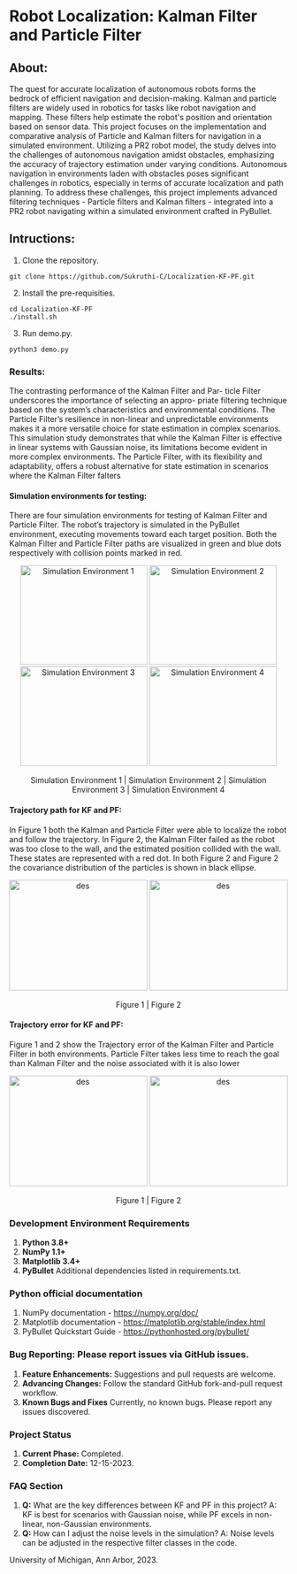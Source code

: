 # Robot Localization: Kalman Filter and Particle Filter

## About:
The quest for accurate localization of autonomous robots forms the bedrock of efficient navigation and decision-making. Kalman and particle filters are widely used in robotics for tasks like robot navigation and mapping. These filters help estimate the robot's position and orientation based on sensor data. This project focuses on the implementation and comparative analysis of Particle and Kalman filters for navigation in a simulated environment. Utilizing a PR2 robot model, the study delves into the challenges of autonomous navigation amidst obstacles, emphasizing the accuracy of trajectory estimation under varying conditions. Autonomous navigation in environments laden with obstacles poses significant challenges in robotics, especially in terms of accurate localization and path planning. To address these challenges, this project implements advanced filtering techniques - Particle filters and Kalman filters - integrated into a PR2 robot navigating within a simulated environment crafted in PyBullet.

## Intructions:
1. Clone the repository. 

```
git clone https://github.com/Sukruthi-C/Localization-KF-PF.git
```
2. Install the pre-requisities.
```
cd Localization-KF-PF
./install.sh
```
3. Run demo.py.
```
python3 demo.py
```

### Results:
The contrasting performance of the Kalman Filter and Par-
ticle Filter underscores the importance of selecting an appro-
priate filtering technique based on the system’s characteristics
and environmental conditions. The Particle Filter’s resilience
in non-linear and unpredictable environments makes it a more
versatile choice for state estimation in complex scenarios.
This simulation study demonstrates that while the Kalman
Filter is effective in linear systems with Gaussian noise, its
limitations become evident in more complex environments.
The Particle Filter, with its flexibility and adaptability, offers
a robust alternative for state estimation in scenarios where the
Kalman Filter falters
#### Simulation environments for testing:
There are four simulation environments for testing of Kalman Filter and Particle Filter. The robot’s trajectory is simulated in the PyBullet environment, executing movements toward each target position. Both the Kalman Filter and Particle Filter paths are visualized in green and blue dots respectively with collision points marked in red.
<p align="center">
  <img src="https://github.com/Sukruthi-C/Localization-KF-PF/assets/123084588/f5eab693-c6c4-487b-a277-c666b3785fdd" width="230" height="180" alt="Simulation Environment 1"/>
   <img src="https://github.com/Sukruthi-C/Localization-KF-PF/assets/123084588/f161eb51-59a6-486b-8c13-6fc82a5d875f" width="230" height="180" alt="Simulation Environment 2"/>
  <img src="https://github.com/Sukruthi-C/Localization-KF-PF/assets/123084588/8102d410-05bd-45b7-956c-5030bb312a1a" width="230" height="180" alt="Simulation Environment 3"/>
  <img src="https://github.com/Sukruthi-C/Localization-KF-PF/assets/123084588/48c0b1ae-5f17-4873-811c-17581f19438b" width="230" height="180" alt="Simulation Environment 4"/>
</p>
<p align="center">
  Simulation Environment 1 | Simulation Environment 2 | Simulation Environment 3 | Simulation Environment 4
</p>


#### Trajectory path for KF and PF:
In Figure 1 both the Kalman and Particle Filter were able
to localize the robot and follow the trajectory. In Figure 2, the
Kalman Filter failed as the robot was too close to the wall,
and the estimated position collided with the wall. These states
are represented with a red dot. In both Figure 2 and Figure 2
the covariance distribution of the particles is shown in black
ellipse. 
<p align="center">
  <img src="https://github.com/Sukruthi-C/Localization-KF-PF/assets/123084588/b90c0276-8876-4ab9-b1be-15a74598f4ea" width="250" height="200" alt="des"/>
   <img src="https://github.com/Sukruthi-C/Localization-KF-PF/assets/123084588/31d4e6cf-3b62-4a3e-8cb1-06d6cf909d7a" width="250" height="200" alt="des"/>
</p>
<p align="center">
  Figure 1 | Figure 2 
</p>

#### Trajectory error for KF and PF:
Figure 1 and 2 show the Trajectory error of the Kalman
Filter and Particle Filter in both environments. Particle Filter
takes less time to reach the goal than Kalman Filter and the
noise associated with it is also lower
<p align="center">
  <img src="https://github.com/Sukruthi-C/Localization-KF-PF/assets/123084588/72dd9939-c03c-4864-bcf3-a68aec496695" width="250" height="200" alt="des"/>
   <img src="https://github.com/Sukruthi-C/Localization-KF-PF/assets/123084588/c0b197f4-b055-438e-b96b-e76170109451" width="250" height="200" alt="des"/>
</p>
<p align="center">
  Figure 1 | Figure 2 
</p>









### Development Environment Requirements
1. **Python 3.8+**
2. **NumPy 1.1+**
3. **Matplotlib 3.4+**
4. **PyBullet**
Additional dependencies listed in requirements.txt.

### Python official documentation
1. NumPy documentation - https://numpy.org/doc/
2. Matplotlib documentation - https://matplotlib.org/stable/index.html
3. PyBullet Quickstart Guide - https://pythonhosted.org/pybullet/


### Bug Reporting: Please report issues via GitHub issues.
1. **Feature Enhancements:** Suggestions and pull requests are welcome.
2. **Advancing Changes:** Follow the standard GitHub fork-and-pull request workflow.
3. **Known Bugs and Fixes**
Currently, no known bugs. Please report any issues discovered.

### Project Status
1. **Current Phase:** Completed. 
2. **Completion Date:** 12-15-2023.

### FAQ Section
1. **Q:** What are the key differences between KF and PF in this project?
    A: KF is best for scenarios with Gaussian noise, while PF excels in non-linear, non-Gaussian environments.
2. **Q:** How can I adjust the noise levels in the simulation?
    A: Noise levels can be adjusted in the respective filter classes in the code.

University of Michigan, Ann Arbor, 2023.

